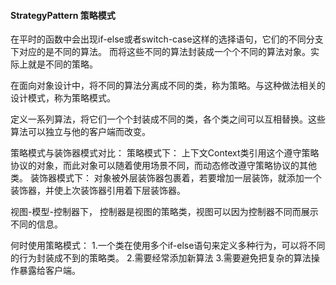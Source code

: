 ####  StrategyPattern 策略模式

在平时的函数中会出现if-else或者switch-case这样的选择语句，它们的不同分支下对应的是不同的算法。
而将这些不同的算法封装成一个个不同的算法对象。实际上就是不同的策略。


在面向对象设计中，将不同的算法分离成不同的类，称为策略。与这种做法相关的设计模式，称为策略模式。

定义一系列算法，将它们一个个封装成不同的类，各个类之间可以互相替换。这些算法可以独立与他的客户端而改变。

策略模式与装饰器模式对比：
策略模式下：
上下文Context类引用这个遵守策略协议的对象，而此对象可以随着使用场景不同，而动态修改遵守策略协议的其他类。
装饰器模式下：
对象被外层装饰器包裹着，若要增加一层装饰，就添加一个装饰器，并使上次装饰器引用着下层装饰器。


视图-模型-控制器下，
控制器是视图的策略类，视图可以因为控制器不同而展示不同的信息。

何时使用策略模式：
1.一个类在使用多个if-else语句来定义多种行为，可以将不同的行为封装成不到的策略类。
2.需要经常添加新算法
3.需要避免把复杂的算法操作暴露给客户端。
